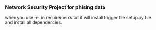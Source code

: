 ### Network Security Project for phising data 


when you use -e. in requirements.txt it will install trigger the setup.py file and install all dependencies.

